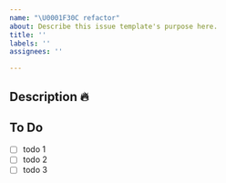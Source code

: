```yaml
---
name: "\U0001F30C refactor"
about: Describe this issue template's purpose here.
title: ''
labels: ''
assignees: ''

---
```


## Description 🔥

## To Do
- [ ] todo 1
- [ ] todo 2
- [ ] todo 3
